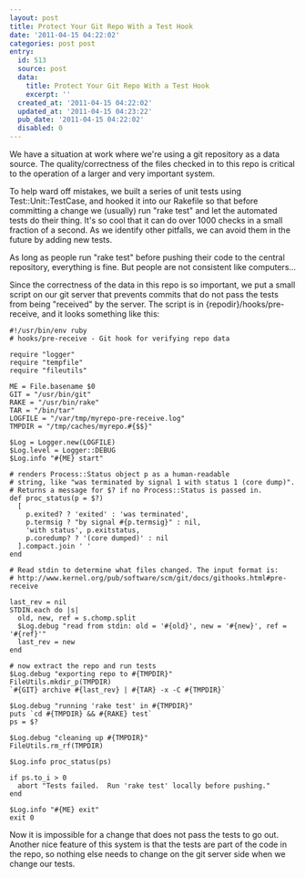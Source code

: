 ```yaml
---
layout: post
title: Protect Your Git Repo With a Test Hook
date: '2011-04-15 04:22:02'
categories: post post
entry:
  id: 513
  source: post
  data:
    title: Protect Your Git Repo With a Test Hook
    excerpt: ''
  created_at: '2011-04-15 04:22:02'
  updated_at: '2011-04-15 04:23:22'
  pub_date: '2011-04-15 04:22:02'
  disabled: 0
---
```

We have a situation at work where we're using a git repository as a data source.  The quality/correctness of the files checked in to this repo is critical to the operation of a larger and very important system.

To help ward off mistakes, we built a series of unit tests using Test::Unit::TestCase, and hooked it into our Rakefile so that before committing a change we (usually) run "rake test" and let the automated tests do their thing.  It's so cool that it can do over 1000 checks in a small fraction of a second.  As we identify other pitfalls, we can avoid them in the future by adding new tests.

As long as people run "rake test" before pushing their code to the central repository, everything is fine.  But people are not consistent like computers...

Since the correctness of the data in this repo is so important, we put a small script on our git server that prevents commits that do not pass the tests from being "received" by the server.  The script is in {repodir}/hooks/pre-receive, and it looks something like this:

```
#!/usr/bin/env ruby
# hooks/pre-receive - Git hook for verifying repo data

require "logger"
require "tempfile"
require "fileutils"

ME = File.basename $0
GIT = "/usr/bin/git"
RAKE = "/usr/bin/rake"
TAR = "/bin/tar"
LOGFILE = "/var/tmp/myrepo-pre-receive.log"
TMPDIR = "/tmp/caches/myrepo.#{$$}"

$Log = Logger.new(LOGFILE)
$Log.level = Logger::DEBUG
$Log.info "#{ME} start"

# renders Process::Status object p as a human-readable
# string, like "was terminated by signal 1 with status 1 (core dump)".
# Returns a message for $? if no Process::Status is passed in.
def proc_status(p = $?)
  [
    p.exited? ? 'exited' : 'was terminated',
    p.termsig ? "by signal #{p.termsig}" : nil,
    'with status', p.exitstatus,
    p.coredump? ? '(core dumped)' : nil
  ].compact.join ' '
end

# Read stdin to determine what files changed. The input format is:
# http://www.kernel.org/pub/software/scm/git/docs/githooks.html#pre-receive

last_rev = nil
STDIN.each do |s|
  old, new, ref = s.chomp.split
  $Log.debug "read from stdin: old = '#{old}', new = '#{new}', ref = '#{ref}'"
  last_rev = new
end

# now extract the repo and run tests
$Log.debug "exporting repo to #{TMPDIR}"
FileUtils.mkdir_p(TMPDIR)
`#{GIT} archive #{last_rev} | #{TAR} -x -C #{TMPDIR}`

$Log.debug "running 'rake test' in #{TMPDIR}"
puts `cd #{TMPDIR} && #{RAKE} test`
ps = $?

$Log.debug "cleaning up #{TMPDIR}"
FileUtils.rm_rf(TMPDIR)

$Log.info proc_status(ps)

if ps.to_i > 0
  abort "Tests failed.  Run 'rake test' locally before pushing."
end

$Log.info "#{ME} exit"
exit 0
```

Now it is impossible for a change that does not pass the tests to go out.  Another nice feature of this system is that the tests are part of the code in the repo, so nothing else needs to change on the git server side when we change our tests.
